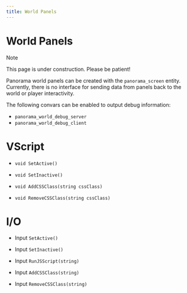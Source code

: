 ```yaml
---
title: World Panels
---
```


# World Panels

> [!NOTE]
> This page is under construction. Please be patient!

Panorama world panels can be created with the `panorama_screen` entity. Currently, there is no interface for sending data from panels back to the world or player interactivity.

The following convars can be enabled to output debug information:
- `panorama_world_debug_server`
- `panorama_world_debug_client`

# VScript

- `void SetActive()`

- `void SetInactive()`

- `void AddCSSClass(string cssClass)`

- `void RemoveCSSClass(string cssClass)`

# I/O

- Input `SetActive()`

- Input `SetInactive()`

- Input `RunJSScript(string)`

- Input `AddCSSClass(string)`

- Input `RemoveCSSClass(string)`
